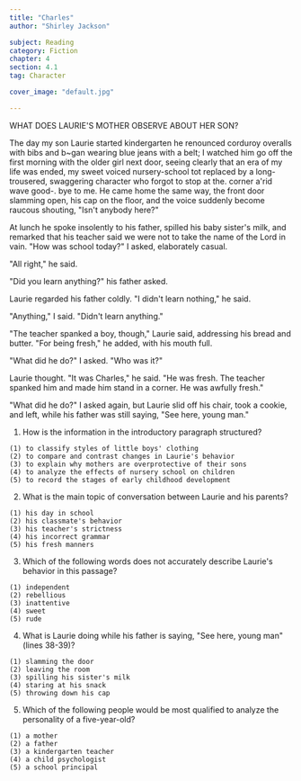 ```yaml
---
title: "Charles"
author: "Shirley Jackson"

subject: Reading
category: Fiction
chapter: 4
section: 4.1
tag: Character

cover_image: "default.jpg"

---
```

WHAT DOES LAURIE'S MOTHER OBSERVE ABOUT HER SON?

The day my son Laurie started kindergarten he renounced corduroy overalls with bibs and b~gan wearing blue jeans with a belt; I watched him go off the first morning with the older girl next door, seeing clearly that an era of my life was ended, my sweet voiced nursery-school tot replaced by a long-trousered, swaggering character who forgot to stop at the. corner a'rid wave good-. bye to me. He came home the same way, the front door slamming open, his cap on the floor, and the voice suddenly become raucous shouting, "Isn't anybody here?"

At lunch he spoke insolently to his father, spilled his baby sister's milk, and remarked that his teacher said we were not to take the name of the Lord in vain. "How was school today?" I asked, elaborately casual.

"All right," he said.

"Did you learn anything?" his father asked.

Laurie regarded his father coldly. "I didn't learn nothing," he said.

"Anything," I said. "Didn't learn anything."

"The teacher spanked a boy, though," Laurie said, addressing his bread and butter. "For being fresh," he added, with his mouth full.

"What did he do?" I asked. "Who was it?"

Laurie thought. "It was Charles," he said. "He was fresh. The teacher spanked him and made him stand in a corner. He was awfully fresh."

"What did he do?" I asked again, but Laurie slid off his chair, took a cookie, and left, while his father was still saying, "See here, young man."       

  1. How is the information in the introductory paragraph structured?

    (1) to classify styles of little boys' clothing
    (2) to compare and contrast changes in Laurie's behavior
    (3) to explain why mothers are overprotective of their sons
    (4) to analyze the effects of nursery school on children
    (5) to record the stages of early childhood development

  2. What is the main topic of conversation between Laurie and his parents?

    (1) his day in school
    (2) his classmate's behavior
    (3) his teacher's strictness
    (4) his incorrect grammar
    (5) his fresh manners

  3. Which of the following words does not accurately describe Laurie's behavior in this passage?

    (1) independent
    (2) rebellious
    (3) inattentive
    (4) sweet
    (5) rude

  4. What is Laurie doing while his father is saying, "See here, young man" (lines 38-39)?

    (1) slamming the door
    (2) leaving the room
    (3) spilling his sister's milk
    (4) staring at his snack
    (5) throwing down his cap

  5. Which of the following people would be most qualified to analyze the personality of a five-year-old?

    (1) a mother
    (2) a father
    (3) a kindergarten teacher
    (4) a child psychologist
    (5) a school principal
